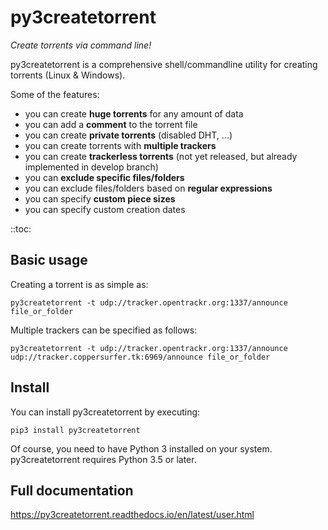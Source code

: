 py3createtorrent
================

*Create torrents via command line!*

py3createtorrent is a comprehensive shell/commandline utility for creating torrents (Linux & Windows).

Some of the features:

* you can create **huge torrents** for any amount of data
* you can add a **comment** to the torrent file
* you can create **private torrents** (disabled DHT, ...)
* you can create torrents with **multiple trackers**
* you can create **trackerless torrents** (not yet released, but already implemented in develop branch)
* you can **exclude specific files/folders**
* you can exclude files/folders based on **regular expressions**
* you can specify **custom piece sizes**
* you can specify custom creation dates

::toc:

Basic usage
-----------

Creating a torrent is as simple as:

    py3createtorrent -t udp://tracker.opentrackr.org:1337/announce file_or_folder

Multiple trackers can be specified as follows:

    py3createtorrent -t udp://tracker.opentrackr.org:1337/announce udp://tracker.coppersurfer.tk:6969/announce file_or_folder

Install
-------

You can install py3createtorrent by executing:

    pip3 install py3createtorrent

Of course, you need to have Python 3 installed on your system. py3createtorrent requires Python 3.5 or later.

Full documentation
------------------

https://py3createtorrent.readthedocs.io/en/latest/user.html
